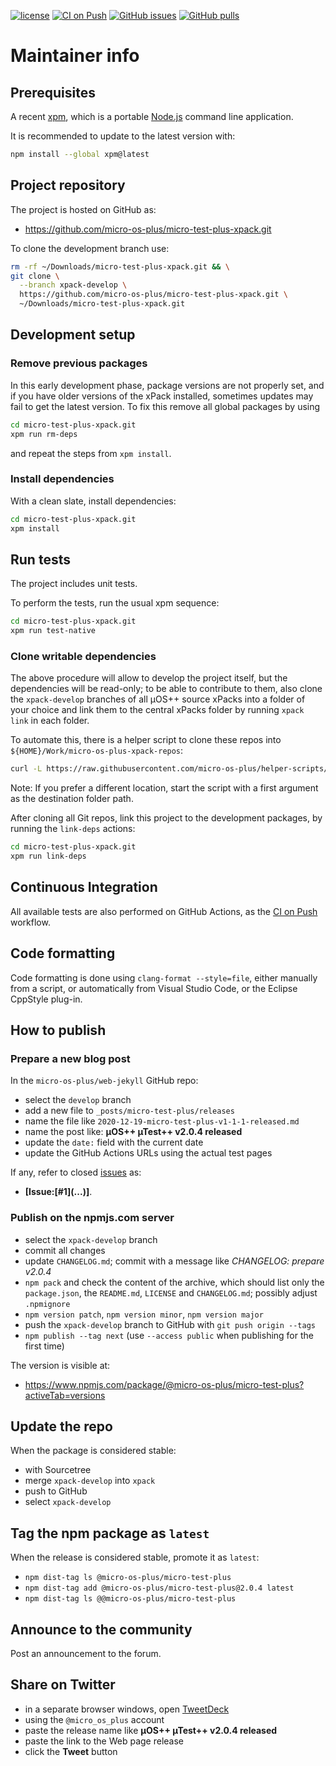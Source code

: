 [![license](https://img.shields.io/github/license/micro-os-plus/micro-test-plus-xpack)](https://github.com/micro-os-plus/micro-test-plus-xpack/blob/xpack/LICENSE)
[![CI on Push](https://github.com/micro-os-plus/micro-test-plus-xpack/workflows/CI%20on%20Push/badge.svg)](https://github.com/micro-os-plus/micro-test-plus-xpack/actions?query=workflow%3A%22CI+on+Push%22)
[![GitHub issues](https://img.shields.io/github/issues/micro-os-plus/micro-test-plus-xpack.svg)](https://github.com/micro-os-plus/micro-test-plus-xpack/issues/)
[![GitHub pulls](https://img.shields.io/github/issues-pr/micro-os-plus/micro-test-plus-xpack.svg)](https://github.com/micro-os-plus/micro-test-plus-xpack/pulls)

# Maintainer info

## Prerequisites

A recent [xpm](https://xpack.github.io/xpm/), which is a portable
[Node.js](https://nodejs.org/) command line application.

It is recommended to update to the latest version with:

```sh
npm install --global xpm@latest
```

## Project repository

The project is hosted on GitHub as:

- <https://github.com/micro-os-plus/micro-test-plus-xpack.git>

To clone the development branch use:

```sh
rm -rf ~/Downloads/micro-test-plus-xpack.git && \
git clone \
  --branch xpack-develop \
  https://github.com/micro-os-plus/micro-test-plus-xpack.git \
  ~/Downloads/micro-test-plus-xpack.git
```

## Development setup

### Remove previous packages

In this early development phase, package versions are not properly set, and
if you have older versions of the xPack installed, sometimes updates may fail
to get the latest version. To fix this remove all global packages by using

```sh
cd micro-test-plus-xpack.git
xpm run rm-deps
```

and repeat the steps from `xpm install`.

### Install dependencies

With a clean slate, install dependencies:

```sh
cd micro-test-plus-xpack.git
xpm install
```

## Run tests

The project includes unit tests.

To perform the tests, run the usual xpm sequence:

```sh
cd micro-test-plus-xpack.git
xpm run test-native
```

### Clone writable dependencies

The above procedure will allow to develop the project itself, but the
dependencies will be read-only; to be able to contribute to them,
also clone the `xpack-develop` branches of all µOS++ source xPacks
into a folder of your choice and link them to the central xPacks
folder by running `xpack link` in each folder.

To automate this, there is a helper script to clone these repos into
`${HOME}/Work/micro-os-plus-xpack-repos`:

```sh
curl -L https://raw.githubusercontent.com/micro-os-plus/helper-scripts/main/clone-and-link-all-git-repos.sh | bash -
```

Note: If you prefer a different location, start the script with a first
argument as the destination folder path.

After cloning all Git repos, link this project to the development packages,
by running the `link-deps` actions:

```sh
cd micro-test-plus-xpack.git
xpm run link-deps
```

## Continuous Integration

All available tests are also performed on GitHub Actions, as the
[CI on Push](https://github.com/micro-os-plus/micro-test-plus-xpack/actions?query=workflow%3A%22CI+on+Push%22)
workflow.

## Code formatting

Code formatting is done using `clang-format --style=file`, either manually
from a script, or automatically from Visual Studio Code, or the Eclipse
CppStyle plug-in.

## How to publish

### Prepare a new blog post

In the `micro-os-plus/web-jekyll` GitHub repo:

- select the `develop` branch
- add a new file to `_posts/micro-test-plus/releases`
- name the file like `2020-12-19-micro-test-plus-v1-1-1-released.md`
- name the post like: **µOS++ µTest++ v2.0.4 released**
- update the `date:` field with the current date
- update the GitHub Actions URLs using the actual test pages

If any, refer to closed
[issues](https://github.com/micro-os-plus/micro-test-plus-xpack/issues/)
as:

- **[Issue:\[#1\]\(...\)]**.

### Publish on the npmjs.com server

- select the `xpack-develop` branch
- commit all changes
- update `CHANGELOG.md`; commit with a message like _CHANGELOG: prepare v2.0.4_
- `npm pack` and check the content of the archive, which should list
  only the `package.json`, the `README.md`, `LICENSE` and `CHANGELOG.md`;
  possibly adjust `.npmignore`
- `npm version patch`, `npm version minor`, `npm version major`
- push the `xpack-develop` branch to GitHub with `git push origin --tags`
- `npm publish --tag next` (use `--access public` when publishing for
  the first time)

The version is visible at:

- https://www.npmjs.com/package/@micro-os-plus/micro-test-plus?activeTab=versions

## Update the repo

When the package is considered stable:

- with Sourcetree
- merge `xpack-develop` into `xpack`
- push to GitHub
- select `xpack-develop`

## Tag the npm package as `latest`

When the release is considered stable, promote it as `latest`:

- `npm dist-tag ls @micro-os-plus/micro-test-plus`
- `npm dist-tag add @micro-os-plus/micro-test-plus@2.0.4 latest`
- `npm dist-tag ls @@micro-os-plus/micro-test-plus`

## Announce to the community

Post an announcement to the forum.

## Share on Twitter

- in a separate browser windows, open [TweetDeck](https://tweetdeck.twitter.com/)
- using the `@micro_os_plus` account
- paste the release name like **µOS++ µTest++ v2.0.4 released**
- paste the link to the Web page release
- click the **Tweet** button
